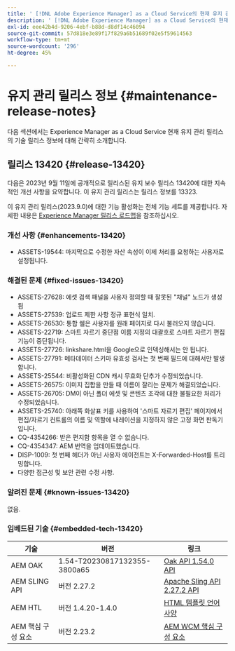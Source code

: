 ```yaml
---
title: ' [!DNL Adobe Experience Manager] as a Cloud Service의 현재 유지 관리 릴리스 정보입니다.'
description: ' [!DNL Adobe Experience Manager] as a Cloud Service의 현재 유지 관리 릴리스 정보입니다.'
exl-id: eee42b4d-9206-4ebf-b88d-d8df14c46094
source-git-commit: 57d818e3e89f17f829a6b51689f02e5f59614563
workflow-type: tm+mt
source-wordcount: '296'
ht-degree: 45%

---
```


# 유지 관리 릴리스 정보 {#maintenance-release-notes}

다음 섹션에서는 Experience Manager as a Cloud Service 현재 유지 관리 릴리스의 기술 릴리스 정보에 대해 간략히 소개합니다.

## 릴리스 13420 {#release-13420}

다음은 2023년 9월 11일에 공개적으로 릴리스된 유지 보수 릴리스 13420에 대한 지속적인 개선 사항을 요약합니다. 이 유지 관리 릴리스는 릴리스 정보를 13323.

이 유지 관리 릴리스(2023.9.0)에 대한 기능 활성화는 전체 기능 세트를 제공합니다. 자세한 내용은 [Experience Manager 릴리스 로드맵](https://experienceleague.adobe.com/docs/experience-manager-release-information/aem-release-updates/update-releases-roadmap.html)을 참조하십시오.

### 개선 사항 {#enhancements-13420}

- ASSETS-19544: 마지막으로 수정한 자산 속성이 이제 처리를 요청하는 사용자로 설정됩니다.

### 해결된 문제 {#fixed-issues-13420}

- ASSETS-27628: 에셋 검색 패널을 사용자 정의할 때 잘못된 &quot;채널&quot; 노드가 생성됨
- ASSETS-27539: 업로드 제한 사항 정규 표현식 일치.
- ASSETS-26530: 통합 쉘은 사용자를 원래 페이지로 다시 불러오지 않습니다.
- ASSETS-22719: 스마트 자르기 중단점 이름 지정의 대괄호로 스마트 자르기 편집 기능이 중단됩니다.
- ASSETS-27726: linkshare.html을 Google으로 인덱싱해서는 안 됩니다.
- ASSETS-27791: 메타데이터 스키마 유효성 검사는 첫 번째 필드에 대해서만 발생합니다.
- ASSETS-25544: 비활성화된 CDN 캐시 무효화 단추가 수정되었습니다.
- ASSETS-26575: 이미지 집합을 만들 때 이름이 잘리는 문제가 해결되었습니다.
- ASSETS-26705: DM이 아닌 폴더 에셋 및 콘텐츠 조각에 대한 불필요한 처리가 수정되었습니다.
- ASSETS-25740: 아래쪽 화살표 키를 사용하여 &#39;스마트 자르기 편집&#39; 페이지에서 편집/자르기 컨트롤의 이름 및 역할에 내레이션을 지정하지 않은 고정 화면 판독기입니다.
- CQ-4354266: 받은 편지함 항목을 열 수 없습니다.
- CQ-4354347: AEM 번역을 업데이트했습니다.
- DISP-1009: 첫 번째 헤더가 아닌 사용자 에이전트는 X-Forwarded-Host를 트리밍합니다.
- 다양한 접근성 및 보안 관련 수정 사항.

### 알려진 문제 {#known-issues-13420}

없음.

### 임베드된 기술 {#embedded-tech-13420}

| 기술 | 버전 | 링크 |
|---|---|---|
| AEM OAK | 1.54-T20230817132355-3800a65 | [Oak API 1.54.0 API](https://www.javadoc.io/doc/org.apache.jackrabbit/oak-api/1.54.0/index.html) |
| AEM SLING API | 버전 2.27.2 | [Apache Sling API 2.27.2 API](https://www.javadoc.io/doc/org.apache.sling/org.apache.sling.api/latest/index.html) |
| AEM HTL | 버전 1.4.20-1.4.0 | [HTML 템플릿 언어 사양](https://github.com/adobe/htl-spec) |
| AEM 핵심 구성 요소 | 버전 2.23.2 | [AEM WCM 핵심 구성 요소](https://github.com/adobe/aem-core-wcm-components) |
